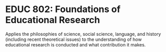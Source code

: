 # EDUC 802: Foundations of Educational Research

Applies the philosophies of science, social science, language, and history (including recent theoretical issues) to the understanding of how educational research is conducted and what contribution it makes.